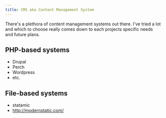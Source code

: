 ```yaml
---
title: CMS aka Content Management System
---
```


There's a plethora of content management systems out there. I've tried a lot and which to choose really comes down to each projects specific needs and future plans.

## PHP-based systems

- Drupal
- Perch
- Wordpress
- etc.

## File-based systems

- statamic
- http://modernstatic.com/
